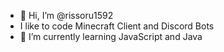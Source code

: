 - 👋 Hi, I’m @rissoru1592
- I like to code Minecraft Client and Discord Bots
- 🌱 I’m currently learning JavaScript and Java
